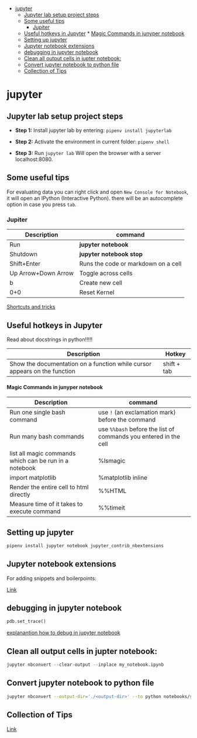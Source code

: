 <!--ts-->
   * [jupyter](#jupyter)
      * [Jupyter lab setup project steps](#jupyter-lab-setup-project-steps)
      * [Some useful tips](#some-useful-tips)
         * [Jupiter](#jupiter)
      * [Useful hotkeys in Jupyter](#useful-hotkeys-in-jupyter)
            * [Magic Commands in junyper notebook](#magic-commands-in-junyper-notebook)
      * [Setting up jupyter](#setting-up-jupyter)
      * [Jupyter notebook extensions](#jupyter-notebook-extensions)
      * [debugging in jupyter notebook](#debugging-in-jupyter-notebook)
      * [Clean all output cells in jupter notebook:](#clean-all-output-cells-in-jupter-notebook)
      * [Convert jupyter notebook to python file](#convert-jupyter-notebook-to-python-file)
      * [Collection of Tips](#collection-of-tips)

<!-- Added by: gil_diy, at: Tue 08 Jun 2021 16:33:02 IDT -->

<!--te-->

# jupyter

## Jupyter lab setup project steps

* **Step 1:** Install jupyter lab by entering:
`pipenv install jupyterlab`

* **Step 2:** Activate the environment in current folder:
`pipenv shell`

* **Step 3:** Run
`jupyter lab`
Will open the browser with a server localhost:8080.

## Some useful tips

For evaluating data you can right click and open `New Console for Notebook`,
it will open an IPython (Interactive Python). there will be an autocomplete option in case you press `tab`.


### Jupiter

Description | command
------------------------------------|-----
Run | **jupyter notebook**
Shutdown | **jupyter notebook stop**
Shift+Enter | Runs the code or markdown on a cell
Up Arrow+Down Arrow |  Toggle across cells
b | Create new cell
0+0 | Reset Kernel

[Shortcuts and tricks](https://nbviewer.jupyter.org/github/fastai/course-v3/blob/master/nbs/dl1/00_notebook_tutorial.ipynb)

## Useful hotkeys in Jupyter

Read about docstrings in python!!!!!

Description | Hotkey
------------|-----
 Show the documentation on a function while cursor appears on the function  | shift + tab



#### Magic Commands in junyper notebook

Description | command
------------------------------------|-----
Run one single bash command | use `!` (an exclamation mark) before the command
Run many bash commands | use `%%bash` before the list of commands you entered in the cell
list all magic commands which can be run in a notebook | %lsmagic
import matplotlib | %matplotlib inline
Render the entire cell to html directly | %%HTML
Measure time of it takes to execute command | %%timeit

## Setting up jupyter 

```bash
pipenv install jupyter notebook jupyter_contrib_nbextensions
```
## Jupyter notebook extensions

For adding snippets and boilerpoints:

[Link](https://jupyter-contrib-nbextensions.readthedocs.io/en/latest/nbextensions/snippets_menu/readme.html)


## debugging in jupyter notebook

```python
pdb.set_trace()
```

[explanantion how to debug in jupyter notebook](https://youtu.be/Z0ssNAbe81M?list=PLfYUBJiXbdtTttBGq-u2zeY1OTjs5e-Ia&t=6190)


## Clean all output cells in jupter notebook:
```python
jupyter nbconvert --clear-output --inplace my_notebook.ipynb
```

## Convert jupyter notebook to python file

```bash
jupyter nbconvert --output-dir='./<output-dir>' --to python notebooks/spotify_client.ipynb 
```

## Collection of Tips

[Link](https://www.dataquest.io/blog/jupyter-notebook-tips-tricks-shortcuts/)